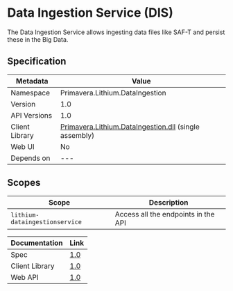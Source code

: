 # Data Ingestion Service (DIS)

The Data Ingestion Service allows ingesting data files like SAF-T and persist these in the Big Data.

## Specification

| Metadata | Value |
| - | - |
| Namespace | Primavera.Lithium.DataIngestion |
| Version | 1.0 |
| API Versions | 1.0 |
| Client Library | [Primavera.Lithium.DataIngestion.dll](http://nuget.primaverabss.com:82/feeds/public-lithium-general/Primavera.Lithium.DataIngestion) (single assembly) |
| Web UI | No |
| Depends on | --- |

## Scopes

| Scope | Description |
| - | - |
| `lithium-dataingestionservice` | Access all the endpoints in the API |

| Documentation | Link |
| - | - |
| Spec | [1.0](./specs/dis-spec-1.0.md) |
| Client Library | [1.0](https://dis.lithium.primaverabss.com/.doc/clientlib)|
| Web API | [1.0](https://dis.lithium.primaverabss.com/.doc/clientlib) |
